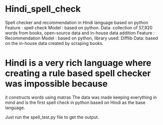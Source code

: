 # Hindi_spell_check
Spell checker and recommendation in Hindi language based on python
Feature : spell check
           Model : based on python.
           Data: collection of 57,920 words from books, 
           open-source data and in-house data addition
Feature : Recommendation
          Model : based on python, library used: Difflib
          Data: based on the in-house data created by scraping books.
# Hindi is a very rich language where creating a rule based spell checker was impossible because 
it constructs words using matras The data was made keeping everything in mind and is the first spell check in python 
based on Hindi as the base language.

Just run the spell_test.py file to get the output.
